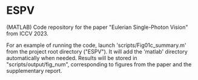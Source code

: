 # ESPV
(MATLAB) Code repository for the paper "Eulerian Single-Photon Vision" from ICCV 2023.

For an example of running the code, launch 'scripts/Fig01c_summary.m' from the project 
root directory ("ESPV"). It will add the 'matlab' directory automatically when needed. Results
will be stored in "scripts/output/fig_num", corresponding to figures from the paper and the
supplementary report.
